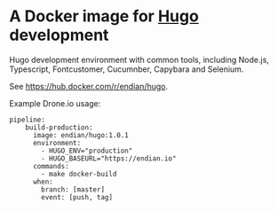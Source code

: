 # A Docker image for [Hugo](https://gohugo.io) development

Hugo development environment with common tools, including Node.js, Typescript, Fontcustomer, Cucumnber, Capybara and Selenium.

See https://hub.docker.com/r/endian/hugo.

Example Drone.io usage:

```
pipeline:
    build-production:
      image: endian/hugo:1.0.1
      environment:
        - HUGO_ENV="production"
        - HUGO_BASEURL="https://endian.io"
      commands:
        - make docker-build
      when:
        branch: [master]
        event: [push, tag]
```


